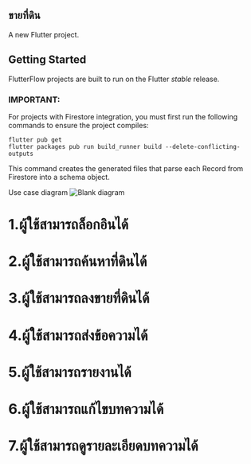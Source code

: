 ## ขายที่ดิน

A new Flutter project.

## Getting Started

FlutterFlow projects are built to run on the Flutter _stable_ release.

### IMPORTANT:

For projects with Firestore integration, you must first run the following commands to ensure the project compiles:

```
flutter pub get
flutter packages pub run build_runner build --delete-conflicting-outputs
```

This command creates the generated files that parse each Record from Firestore into a schema object.

Use case diagram
![Blank diagram](https://user-images.githubusercontent.com/97527905/159704883-a6f6c7bd-943f-460d-bfb1-2830df66eeb4.jpeg)
# 1.ผู้ใช้สามารถล็อกอินได้
# 2.ผู้ใช้สามารถค้นหาที่ดินได้
# 3.ผู้ใช้สามารถลงขายที่ดินได้
# 4.ผู้ใช้สามารถส่งข้อความได้
# 5.ผู้ใช้สามารถรายงานได้
# 6.ผู้ใช้สามารถแก้ไขบทความได้
# 7.ผู้ใช้สามารถดูรายละเอียดบทความได้
